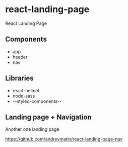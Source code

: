 # react-landing-page
React Landing Page 

## Components

- app
- header
- nav

## Libraries

- react-helmet
- node-sass
- --styled-components--

## Landing page + Navigation

Another one landing page 

https://github.com/andreymatin/react-landing-page-nav
